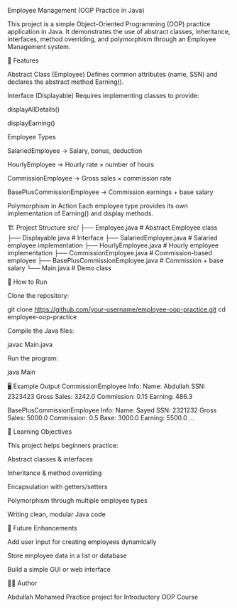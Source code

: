 Employee Management (OOP Practice in Java)

This project is a simple Object-Oriented Programming (OOP) practice application in Java.
It demonstrates the use of abstract classes, inheritance, interfaces, method overriding, and polymorphism through an Employee Management system.

📌 Features

Abstract Class (Employee)
Defines common attributes (name, SSN) and declares the abstract method Earning().

Interface (Displayable)
Requires implementing classes to provide:

displayAllDetails()

displayEarning()

Employee Types

SalariedEmployee → Salary, bonus, deduction

HourlyEmployee → Hourly rate × number of hours

CommissionEmployee → Gross sales × commission rate

BasePlusCommissionEmployee → Commission earnings + base salary

Polymorphism in Action
Each employee type provides its own implementation of Earning() and display methods.

🏗️ Project Structure
src/
├── Employee.java                  # Abstract Employee class
├── Displayable.java                # Interface
├── SalariedEmployee.java           # Salaried employee implementation
├── HourlyEmployee.java             # Hourly employee implementation
├── CommissionEmployee.java         # Commission-based employee
├── BasePlusCommissionEmployee.java # Commission + base salary
└── Main.java                       # Demo class

🚀 How to Run

Clone the repository:

git clone https://github.com/your-username/employee-oop-practice.git
cd employee-oop-practice


Compile the Java files:

javac Main.java


Run the program:

java Main

🖥️ Example Output
CommissionEmployee Info:
Name: Abdullah
SSN: 2323423
Gross Sales: 3242.0
Commission: 0.15
Earning: 486.3

BasePlusCommissionEmployee Info:
Name: Sayed
SSN: 2321232
Gross Sales: 5000.0
Commission: 0.5
Base: 3000.0
Earning: 5500.0
...

🎯 Learning Objectives

This project helps beginners practice:

Abstract classes & interfaces

Inheritance & method overriding

Encapsulation with getters/setters

Polymorphism through multiple employee types

Writing clean, modular Java code

📖 Future Enhancements

Add user input for creating employees dynamically

Store employee data in a list or database

Build a simple GUI or web interface

👨‍💻 Author

Abdullah Mohamed
Practice project for Introductory OOP Course
